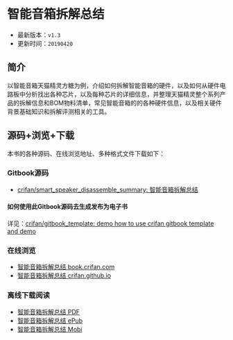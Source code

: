 # 智能音箱拆解总结

* 最新版本：`v1.3`
* 更新时间：`20190420`

## 简介

以智能音箱天猫精灵方糖为例，介绍如何拆解智能音箱的硬件，以及如何从硬件电路板中分析找出各种芯片，以及每种芯片的详细信息，并整理天猫精灵整个系列产品的拆解信息和BOM物料清单，常见智能音箱的的各种硬件信息，以及相关硬件背景基础知识和拆解评测相关的工具。

## 源码+浏览+下载

本书的各种源码、在线浏览地址、多种格式文件下载如下：

### Gitbook源码

* [crifan/smart_speaker_disassemble_summary: 智能音箱拆解总结](https://github.com/crifan/smart_speaker_disassemble_summary)

#### 如何使用此Gitbook源码去生成发布为电子书

详见：[crifan/gitbook_template: demo how to use crifan gitbook template and demo](https://github.com/crifan/gitbook_template)

### 在线浏览

* [智能音箱拆解总结 book.crifan.com](http://book.crifan.com/books/smart_speaker_disassemble_summary/website)
* [智能音箱拆解总结 crifan.github.io](https://crifan.github.io/smart_speaker_disassemble_summary/website)

### 离线下载阅读

* [智能音箱拆解总结 PDF](http://book.crifan.com/books/smart_speaker_disassemble_summary/pdf/smart_speaker_disassemble_summary.pdf)
* [智能音箱拆解总结 ePub](http://book.crifan.com/books/smart_speaker_disassemble_summary/epub/smart_speaker_disassemble_summary.epub)
* [智能音箱拆解总结 Mobi](http://book.crifan.com/books/smart_speaker_disassemble_summary/mobi/smart_speaker_disassemble_summary.mobi)
